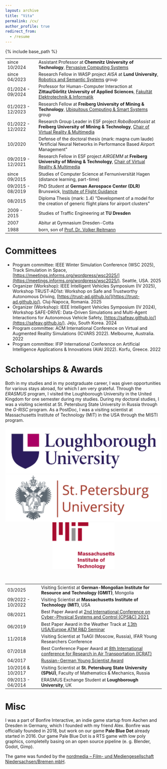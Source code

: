 ```yaml
---
layout: archive
title: "Vita"
permalink: /cv/
author_profile: true
redirect_from:
  - /resume
---
```

{% include base_path %}

<table class="tg">
  <tr>
    <td class="tg-0lax">since 10/2024</td>
    <td class="tg-0lax">Assistant Professor at <b>Chemnitz University of Technology</b>, <a href="https://www.tu-chemnitz.de/informatik/pcs/index.php">Pervasive Computing Systems</a></td>
  </tr>
  <tr>
    <td class="tg-0lax">since 04/2023</td>
    <td class="tg-0lax">Research Fellow in WASP project <i>AISA</i> at <b>Lund University</b>, <a href="https://rss.cs.lth.se/">Robotics and Semantic Systems</a> group</td>
  </tr>
  <tr>
    <td class="tg-0lax">01/2024 - 09/2024</td>
    <td class="tg-0lax">Professor for Human-Computer Interaction at <b>Zittau/Görlitz University of Applied Sciences</b>, <a href="https://f-ei.hszg.de/startseite">Fakultät Elektrotechnik & Informatik</a></td>
  </tr>
    <tr>
    <td class="tg-0lax">01/2023 - 12/2023</td>
    <td class="tg-0lax">Research Fellow at <b>Freiberg University of Mining & Technology</b>, <a href="https://ubisys.org">Ubiquitous Computing & Smart Systems</a> group</td>
  </tr>
   <tr>
    <td class="tg-0lax">01/2022 - 12/2022</td>
     <td class="tg-0lax">Research Group Leader in ESF project <i>RoboBoatAssist</i> at <b>Freiberg University of Mining & Technology</b>, <a href="http://vr.tu-freiberg.de/">Chair of Virtual Reality &amp; Multimedia</a></td>
  </tr>
  <tr>
    <td class="tg-0lax">10/2020</td>
    <td class="tg-0lax">Defense of the doctoral thesis (mark: magna cum laude) "Artificial Neural Networks in Performance Based Airport Management"</td>
  </tr>
  <tr>
    <td class="tg-0lax">09/2019 - 12/2021</td>
    <td class="tg-0lax">Research Fellow in ESF project <i>AIRGEMM</i> at <b>Freiberg University of Mining & Technology</b>, <a href="http://vr.tu-freiberg.de/">Chair of Virtual Reality &amp; Multimedia</a></td>
  </tr>
    <tr>
    <td class="tg-0lax">since 09/2015<br></td>
    <td class="tg-0lax">Studies of Computer Science at Fernuniversität Hagen (distance learning, part-time)</td>
  </tr>
  <tr>
    <td class="tg-0lax">09/2015 - 08/2019<br></td>
    <td class="tg-0lax">PhD Student at <b>German Aerospace Center (DLR)</b> Brunswick, <a href="https://www.dlr.de/fl/">Institute of Flight Guidance</a></td>
  </tr>
  <tr>
    <td class="tg-0lax">08/2015</td>
    <td class="tg-0lax">Diploma Thesis (mark: 1.4) "Development of a model for the creation of generic flight plans for airport clusters"<br></td>
  </tr>
  <tr>
    <td class="tg-0lax">2009 - 2015<br></td>
    <td class="tg-0lax">Studies of Traffic Engineering at <b>TU Dresden</b></td>
  </tr>
  <tr>
    <td class="tg-0lax">2007<br></td>
    <td class="tg-0lax">Abitur at Gymnasium Dresden-Cotta</td>
  </tr>
  <tr>
    <td class="tg-0lax">1988<br></td>
    <td class="tg-0lax">born, son of <a href="https://www.vreitmann.de">Prof. Dr. Volker Reitmann</a></td>
  </tr>
</table>

Committees
======

* Program committee: IEEE Winter Simulation Conference (WSC 2025), Track Simulation in Space, [https://meetings.informs.org/wordpress/wsc2025/](https://meetings.informs.org/wordpress/wsc2025/). Seattle, USA. 2025
* Organizer (Workshop): IEEE Intelligent Vehicles Symposium (IV 2025), Workshop TRUST-AD1st: Workshop on Safe and Trustworthy Autonomous Driving, [https://trust-ad.github.io/](https://trust-ad.github.io/). Cluj-Napoca, Romania. 2025
* Organizer (Workshop): IEEE Intelligent Vehicles Symposium (IV 2024), Workshop SAFE-DRIVE: Data-Driven Simulations and Multi-Agent Interactions for Autonomous Vehicle Safety, [https://safeav.github.io/](https://safeav.github.io/). Jeju, South Korea. 2024
* Program committee: ACM International Conference on Virtual and Augmented Reality Simulations (ICVARS 2022). Melbourne, Australia. 2022
* Program committee: IFIP International Conference on Artificial Intelligence Applications & Innovations (AIAI 2022). Korfu, Greece. 2022


Scholarships & Awards
======

Both in my studies and in my postgraduate career, I was given opportunities for various stays abroad, for which I am very grateful. Through the *ERASMUS* program, I visited the Loughborough University in the United Kingdom for one semester during my studies. During my doctoral studies, I was a visiting scientist at St. Petersburg State University in Russia through the *G-RISC* program. As a PostDoc, I was a visiting scientist at Massachusetts Institute of Technology (MIT) in the USA through the MISTI program.

<center>
    <img src="../images/loughborough.png" alt="lobro" height="150"/>
    <img src="../images/spbu.png" alt="spbu" height="150"/>
    <img src="../images/mit.png" alt="spbu" height="150"/>
</center>

&nbsp;

<table class="tg">
  <tr>
    <td class="tg-0lax">03/2025</td>
      <td class="tg-0lax">Visiting Scientist at <b>German-Mongolian Institute for Resource and Technology (GMIT)</b>, Mongolia</td>
  </tr>
    <tr>
    <td class="tg-0lax">09/2022 - 10/2022</td>
      <td class="tg-0lax">Visiting Scientist at <b>Massachusetts Institute of Technology (MIT)</b>, USA</td>
  </tr>
  <tr>
    <td class="tg-0lax">08/2021</td>
    <td class="tg-0lax">Best Paper Award at <a href="http://cpsc.spbstu.ru/">2nd International Conference on Cyber-Physical Systems and Control (CPS&C) 2021</a></td>
  </tr>
  <tr>
    <td class="tg-0lax">06/2019</td>
    <td class="tg-0lax">Best Paper Award in the Weather Track at <a href="http://www.atmseminarus.org/13th-seminar/">13th USA/Europe ATM R&amp;D Seminar</a></td>
  </tr>
  <tr>
    <td class="tg-0lax">11/2018<br></td>
    <td class="tg-0lax">Visiting Scientist at TsAGI (Moscow, Russia), IFAR Young Researchers Conference</td>
  </tr>
  <tr>
    <td class="tg-0lax">07/2018</td>
    <td class="tg-0lax">Best Conference Paper Award at <a href="http://www.icrat.org/icrat/8th-international-conference/">8th International conference for Research in Air Transportation (ICRAT)</a></td>
  </tr>
  <tr>
    <td class="tg-0lax">04/2017</td>
    <td class="tg-0lax"><a href="https://www.g-risc.org/G-RISC-Award/index.html">Russian-German Young Scientist Award</a></td>
  </tr>
  <tr>
    <td class="tg-0lax">10/2016 & 10/2017<br></td>
    <td class="tg-0lax">Visiting Scientist at <b>St. Petersburg State University (SPbU)</b>, Faculty of Mathematics &amp; Mechanics, Russia</td>
  </tr>
  <tr>
    <td class="tg-0lax">09/2013 - 04/2014</td>
    <td class="tg-0lax">ERASMUS Exchange Student at <b>Loughborough University</b>, UK</td>
  </tr>
</table>

Misc
======

I was a part of Bonfire Interactive, an indie game startup from Aachen and Dresden in Germany, which I founded with my friend Alex. Bonfire was officially founded in 2018, but work on our game **Pale Blue Dot** already started in 2016. Our game Pale Blue Dot is a RTS game with low poly graphics, completelly basing on an open source pipeline (e. g. Blender, Godot, Gimp). 

The game was funded by the [nordmedia – Film- und Mediengesellschaft Niedersachsen/Bremen mbH](https://www.nordmedia.de). 




<!--
Work experience
======
* Summer 2015: Research Assistant
  * Github University
  * Duties included: Tagging issues
  * Supervisor: Professor Git

* Fall 2015: Research Assistant
  * Github University
  * Duties included: Merging pull requests
  * Supervisor: Professor Hub

-->
  

  
<!-- 
Teaching
======
  <ul>{% for post in site.teaching %}
    {% include archive-single-cv.html %}
  {% endfor %}</ul>
  -->
